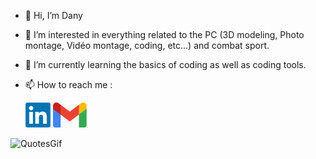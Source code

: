 - 👋 Hi, I’m Dany
- 👀 I’m interested in everything related to the PC (3D modeling, Photo montage, Vidéo montage, coding, etc...) and combat sport.
- 🌱 I’m currently learning the basics of coding as well as coding tools.
- 📫 How to reach me :<br>


  [![LinkedIn](img/LinkedIn.png)](https://www.linkedin.com/in/dany-houssin-923818300/)
  [![Gmail](img/Gmail.png)]([https://www.linkedin.com/in/dany-houssin-923818300/](https://mail.google.com/mail/u/1/#sent?compose=GTvVlcSGLPtlhngqgpxjMjtlFHtZzrnmmFkCRlsMgwbVvJkGzVXCRhPCWXPpVWBTpgDpghcDDprhV))

![QuotesGif](https://github.com/DanyHoussin/DanyHoussin/assets/164888564/f5bbbe51-acd3-4812-ad83-3f258f1e1f78)




<!---
Lesaaang21/Lesaaang21 is a ✨ special ✨ repository because its `README.md` (this file) appears on your GitHub profile.
You can click the Preview link to take a look at your changes.
--->

